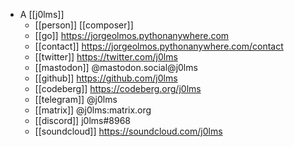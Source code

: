 - A [[j0lms]]
  - [[person]] [[composer]]
  - [[go]] https://jorgeolmos.pythonanywhere.com
  - [[contact]] https://jorgeolmos.pythonanywhere.com/contact
  - [[twitter]] https://twitter.com/j0lms
  - [[mastodon]] @mastodon.social@j0lms
  - [[github]] https://github.com/j0lms
  - [[codeberg]] https://codeberg.org/j0lms
  - [[telegram]] @j0lms
  - [[matrix]] @j0lms:matrix.org
  - [[discord]] j0lms#8968
  - [[soundcloud]] https://soundcloud.com/j0lms